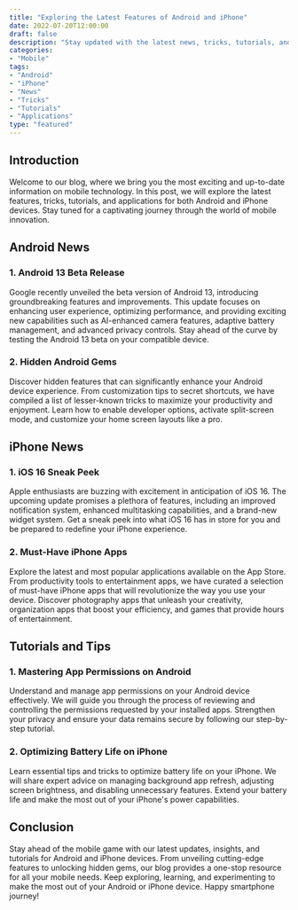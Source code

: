 ```yaml
---
title: "Exploring the Latest Features of Android and iPhone"
date: 2022-07-20T12:00:00
draft: false
description: "Stay updated with the latest news, tricks, tutorials, and applications in the world of Android and iPhone."
categories:
- "Mobile"
tags:
- "Android"
- "iPhone"
- "News"
- "Tricks"
- "Tutorials"
- "Applications"
type: "featured"
---
```


## Introduction

Welcome to our blog, where we bring you the most exciting and up-to-date information on mobile technology. In this post, we will explore the latest features, tricks, tutorials, and applications for both Android and iPhone devices. Stay tuned for a captivating journey through the world of mobile innovation.

## Android News

### 1. Android 13 Beta Release

Google recently unveiled the beta version of Android 13, introducing groundbreaking features and improvements. This update focuses on enhancing user experience, optimizing performance, and providing exciting new capabilities such as AI-enhanced camera features, adaptive battery management, and advanced privacy controls. Stay ahead of the curve by testing the Android 13 beta on your compatible device.

### 2. Hidden Android Gems

Discover hidden features that can significantly enhance your Android device experience. From customization tips to secret shortcuts, we have compiled a list of lesser-known tricks to maximize your productivity and enjoyment. Learn how to enable developer options, activate split-screen mode, and customize your home screen layouts like a pro.

## iPhone News

### 1. iOS 16 Sneak Peek

Apple enthusiasts are buzzing with excitement in anticipation of iOS 16. The upcoming update promises a plethora of features, including an improved notification system, enhanced multitasking capabilities, and a brand-new widget system. Get a sneak peek into what iOS 16 has in store for you and be prepared to redefine your iPhone experience.

### 2. Must-Have iPhone Apps

Explore the latest and most popular applications available on the App Store. From productivity tools to entertainment apps, we have curated a selection of must-have iPhone apps that will revolutionize the way you use your device. Discover photography apps that unleash your creativity, organization apps that boost your efficiency, and games that provide hours of entertainment.

## Tutorials and Tips

### 1. Mastering App Permissions on Android

Understand and manage app permissions on your Android device effectively. We will guide you through the process of reviewing and controlling the permissions requested by your installed apps. Strengthen your privacy and ensure your data remains secure by following our step-by-step tutorial.

### 2. Optimizing Battery Life on iPhone

Learn essential tips and tricks to optimize battery life on your iPhone. We will share expert advice on managing background app refresh, adjusting screen brightness, and disabling unnecessary features. Extend your battery life and make the most out of your iPhone's power capabilities.

## Conclusion

Stay ahead of the mobile game with our latest updates, insights, and tutorials for Android and iPhone devices. From unveiling cutting-edge features to unlocking hidden gems, our blog provides a one-stop resource for all your mobile needs. Keep exploring, learning, and experimenting to make the most out of your Android or iPhone device. Happy smartphone journey!


